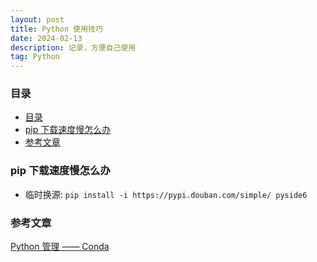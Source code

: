 ```yaml
---
layout: post
title: Python 使用技巧
date: 2024-02-13
description: 记录，方便自己使用
tag: Python
---
```


### 目录
- [目录](#目录)
- [pip 下载速度慢怎么办](#pip-下载速度慢怎么办)
- [参考文章](#参考文章)

### pip 下载速度慢怎么办
- 临时换源: `pip install -i https://pypi.douban.com/simple/ pyside6`

### 参考文章
[Python 管理 —— Conda](https://zhuanlan.zhihu.com/p/638540652)